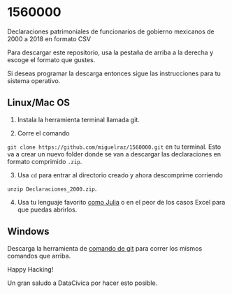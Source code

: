 # 1560000
Declaraciones patrimoniales de funcionarios de gobierno mexicanos de 2000 a 2018 en formato CSV


Para descargar este repositorio, usa la pestaña de arriba a la derecha y escoge el formato que gustes.

Si deseas programar la descarga entonces sigue las instrucciones para tu sistema operativo.

## Linux/Mac OS

1. Instala la herramienta terminal llamada git. 

2. Corre el comando

`git clone https://github.com/miguelraz/1560000.git` en tu terminal. Esto va a crear un nuevo folder donde se van a descargar las
declaraciones en formato comprimido `.zip`.

3. Usa `cd` para entrar al directorio creado y ahora descomprime corriendo

`unzip Declaraciones_2000.zip`.

4. Usa tu lenguaje favorito [como Julia](https://www.youtube.com/watch?v=LbTbs-0pOuc) o en el peor de los casos Excel para que puedas abrirlos.

## Windows

Descarga la herramienta de [comando de git](https://git-scm.com/download/win) para correr los mismos comandos que arriba.

Happy Hacking!

Un gran saludo a DataCivica por hacer esto posible.
